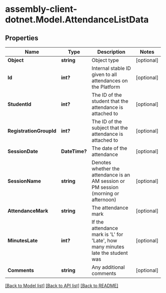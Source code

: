 # assembly-client-dotnet.Model.AttendanceListData
## Properties

Name | Type | Description | Notes
------------ | ------------- | ------------- | -------------
**Object** | **string** | Object type | [optional] 
**Id** | **int?** | Internal stable ID given to all attendances on the Platform | [optional] 
**StudentId** | **int?** | The ID of the student that the attendance is attached to | [optional] 
**RegistrationGroupId** | **int?** | The ID of the subject that the attendance is attached to | [optional] 
**SessionDate** | **DateTime?** | The date of the attendance | [optional] 
**SessionName** | **string** | Denotes whether the attendance is an AM session or PM session (morning or afternoon) | [optional] 
**AttendanceMark** | **string** | The attendance mark | [optional] 
**MinutesLate** | **int?** | If the attendance mark is &#39;L&#39; for &#39;Late&#39;, how many minutes late the student was | [optional] 
**Comments** | **string** | Any additional comments | [optional] 

[[Back to Model list]](../README.md#documentation-for-models) [[Back to API list]](../README.md#documentation-for-api-endpoints) [[Back to README]](../README.md)

